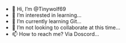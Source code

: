 - 👋 Hi, I’m @Tinywolf69
- 👀 I’m interested in learning...
- 🌱 I’m currently learning Git...
- 💞️ I’m not looking to collaborate at this time...
- 📫 How to reach me? Via Doscord...

<!---
Tinywolf69/Tinywolf69 is a ✨ special ✨ repository because its `README.md` (this file) appears on your GitHub profile.
You can click the Preview link to take a look at your changes.
--->
